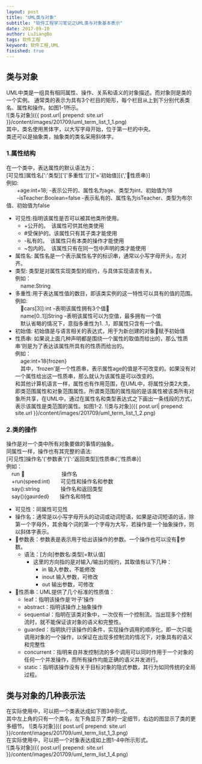 ```yaml
---
layout: post
title: "UML类与对象"
subtitle: "软件工程学习笔记之UML类与对象基本表示"
date: 2017-09-10
author: LuJiangBo
tags: 软件工程
keyword: 软件工程,UML
finished: true
---
```



## 类与对象  
UML中类是一组具有相同属性、操作、关系和语义的对象描述。而对象则是类的一个实例。
通常类的表示为具有3个栏目的矩形，每个栏目从上到下分别代表类名、属性和操作。如图1-1所示。  
![类与对象]({{ post.url| prepend: site.url  }}/content/images/201709/uml_term_list_1_1.png)   
其中，类名使用黑体字，以大写字母开始，位于第一栏的中央。  
类还可以是抽象类，抽象类的类名采用斜体字。

### 1.属性结构

在一个类中，表达属性的默认语法为：  
[可见性]属性名[':'类型]['['多重性']]']['='初始值][{','性质串}]  
例如:  
　　+age:int=18;  -表示公开的、属性名为age、类型为int、初始值为18  
　　-isTeacher:Boolean=false -表示私有的、属性名为isTeacher、类型为布尔值、初始值为false     

* 可见性:指明该属性是否可以被其他类所使用。
    * +公开的。　该属性可供其他类使用
    * #受保护的。该属性只有其子类才能使用
    * -私有的。　该属性只有本类的操作才能使用
    * ~包内的。　该属性只有在同一包中声明的类才能使用  
* 属性名: 属性名是一个表示属性名字的标识串，通常以小写字母开头，左对齐。  
* 类型: 类型是对属性实现类型的规约，与具体实现语言有关。  
例如：  
　name:String
* 多重性:用于表达属性值的数目，即该类实例的这一特性可以具有的值的范围。  
例如:  
　cars[3]]:int  -表明该属性拥有3个值  
　name[0..1]]String  -表明该属性可以为空值，最多拥有一个值  
　默认省略的情况下，意指多重性为1. .1，即属性只含有一个值。
* 初始值: 初始值是与语言相关的表达式，用于为新创建的对象赋予初始值
* 性质串: 如果说上面几种声明都是围绕一个属性的取值而给出的，那么‘性质串’则是为了表达该属性所具有的性质而给出的。  
例如：  
　age:int=18{frozen}  
　其中，‘frozen’是一个性质串，表示属性age的值是不可改变的。如果没有对一个属性给出这一性质串，那么就认为该属性是可以改变的。  
和其他计算机语言一样，属性也有作用范围，在UML中，将属性分类2大类，即类范围属性和对象范围属性。所谓类范围的属性指的是该属性被该类所有对象所共享，在UML中，通过在属性名和类型表达式之下画出一条线段的方式，表示该属性是类范围的属性。如图1-2.
![类与对象]({{ post.url| prepend: site.url  }}/content/images/201709/uml_term_list_1_2.png)   

### 2.类的操作    
操作是对一个类中所有对象要做的事情的抽象。  
同属性一样，操作也有其完整的语法:  
[可见性]操作名'('参数表')'[':'返回类型][性质串{','性质串}]   
例如：  
　run 　　　　　　　操作名  
　+run(speed:int)　　可见性和操作名和参数  
　say():string　　　　操作名和返回类型  
　say(){gaurded}　　操作名和特性  
* 可见性：同属性可见性
* 操作名：通常是以小写字母开头的动词或动词短语，如果是动词短语的话，除第一个字母外，其余每个词的第一个字母为大写，若操作是一个抽象操作，则以斜体字表示。
* 参数表：参数表是表示用于给出该操作的参数。一个操作也可以没有参数。
    * 语法：[方向]参数名:类型[=默认值]
        * 这里的方向指的是对输入/输出的规约，其取值有以下几种：  
            * in 输入参数，不能修改
            * inout 输入参数，可修改
            * out 输出参数，可修改
* 性质串：UML提供了几个标准的性质值：  
    * leaf：指明该操作是‘叶子’操作
    * abstract：指明该操作上抽象操作
    * sequential：指明在该类对象中，一次仅有一个控制流。当出现多个控制流时，就不能保证该对象的语义和完整性。
    * guarded：指明执行该操作的条件，实现操作调用的顺序化，即一次只能调用对象的一个操作，以保证在出现多控制流的情况下，对象具有的语义和完整性
    * concurrent：指明来自并发控制流的多个调用可以同时作用于一个对象的任何一个并发操作，而所有操作均能正确的语义并发进行。
    * static：指明该操作没有关于目标对象的隐式参数，其行为如同传统的全局过程。
      
## 类与对象的几种表示法  
  在实际使用中，可以把一个类表达成如下图3中形式。  
  其中左上角的只有一个类名，左下角显示了类的一定细节，右边的图显示了类的更多细节。 
  ![类与对象]({{ post.url| prepend: site.url  }}/content/images/201709/uml_term_list_1_3.png)  
    在实际使用中，可以把一个对象表达成如上图1-4中所示形式。     
  ![类与对象]({{ post.url| prepend: site.url  }}/content/images/201709/uml_term_list_1_4.png)  

 

